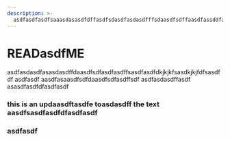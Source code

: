 ```yaml
---
description: >-
  asdfasdfasdfsaaasdasasdfdffasdfsdasdfasdasdfffsdaasdfsdffaasdfassddfasasdfasdfdfasdfdfasdfasdfasasdasdffdfaasdfasdfsdfasdfasdfasdf
---
```


# READasdfME

asdfasdasdfasasdasdffdaasdfsdfasdfasdffsasdfasdfdkjkjkfsasdkjkjfdfsasdfdf asdfasdf aasdfasaasdfsdfdaasdfsdfasdffsdf asdfasdasdffasdf asasdfasdfdfasdfasdf

### this is an updaasdftasdfe toasdasdff the text aasdfsasdfasdfdfasdfasdf

### asdfasdf
